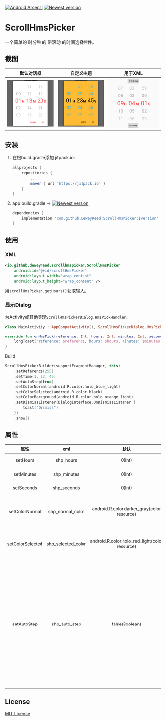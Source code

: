 [![Android Arsenal]( https://img.shields.io/badge/Android%20Arsenal-ScrollHmsPicker-green.svg?style=flat)]( https://android-arsenal.com/details/1/6805)
[![Newest version](https://jitpack.io/v/DeweyReed/ScrollHmsPicker.svg)](https://jitpack.io/#DeweyReed/ScrollHmsPicker)

# ScrollHmsPicker

一个简单的 时分秒 的 带滚动 的时间选择控件。

## 截图

| 默认对话框 | 自定义主题 | 用于XML |
|:-:|:-:|:-:|
| ![默认对话框](https://github.com/DeweyReed/ScrollHmsPicker/blob/master/art/default.png?raw=true) | ![自定义主题](https://github.com/DeweyReed/ScrollHmsPicker/blob/master/art/theme.png?raw=true) | ![用于XML](https://github.com/DeweyReed/ScrollHmsPicker/blob/master/art/xml.png?raw=true) |

## 安装

1. 在根build.gradle添加 jitpack.io:

    ```Groovy
    allprojects {
        repositories {
            ...
            maven { url 'https://jitpack.io' }
        }
    }
    ```

1. app build.gradle => [![Newest version](https://jitpack.io/v/DeweyReed/ScrollHmsPicker.svg)](https://jitpack.io/#DeweyReed/ScrollHmsPicker)

    ```Groovy
    dependencies {
        implementation 'com.github.DeweyReed:ScrollHmsPicker:$version'
    }
    ```

## 使用

### XML

```XML
<io.github.deweyreed.scrollhmspicker.ScrollHmsPicker
    android:id="@+id/scrollHmsPicker"
    android:layout_width="wrap_content"
    android:layout_height="wrap_content" />
```

用`scrollHmsPicker.getHours()`获取输入。

### 显示Dialog

为Activity或其他实现`ScrollHmsPickerDialog.HmsPickHandler`。

```Kotlin
class MainActivity : AppCompatActivity(), ScrollHmsPickerDialog.HmsPickHandler {
```

```Kotlin
override fun onHmsPick(reference: Int, hours: Int, minutes: Int, seconds: Int) {
    longToast("reference: $reference, hours: $hours, minutes: $minutes, seconds: $seconds")
}
```

Build

```Kotlin
ScrollHmsPickerBuilder(supportFragmentManager, this)
    .setReference(255)
    .setTime(1, 23, 45)
    .setAutoStep(true)
    .setColorNormal(android.R.color.holo_blue_light)
    .setColorSelected(android.R.color.black)
    .setColorBackground(android.R.color.holo_orange_light)
    .setDismissListener(DialogInterface.OnDismissListener {
        toast("Dismiss")
    })
    .show()
```

## 属性

|属性|xml|默认|用法|
|:-:|:-:|:-:|:-:|
|setHours|shp_hours|0(Int)|设置小时|
|setMinutes|shp_minutes|0(Int)|设置分钟|
|setSeconds|shp_seconds|0(Int)|设置秒|
|setColorNormal|shp_normal_color|android.R.color.darker_gray(color resource)|设置未选择条目的颜色|
|setColorSelected|shp_selected_color|android.R.color.holo_red_light(color resource)|设置已选择条目的颜色|
|setAutoStep|shp_auto_step|false(Boolean)|当分钟从59到00时，自动增加1小时，或者当秒从59到00时，自动增加1分钟|

## License

[MIT License](https://github.com/DeweyReed/ScrollHmsPicker/blob/master/LICENSE)
